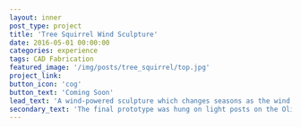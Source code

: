 ```yaml
---
layout: inner
post_type: project
title: 'Tree Squirrel Wind Sculpture'
date: 2016-05-01 00:00:00
categories: experience
tags: CAD Fabrication
featured_image: '/img/posts/tree_squirrel/top.jpg'
project_link:
button_icon: 'cog'
button_text: 'Coming Soon'
lead_text: 'A wind-powered sculpture which changes seasons as the wind pushes the leaves around.'
secondary_text: 'The final prototype was hung on light posts on the Olin campus and displayed to the public.'
---
```

